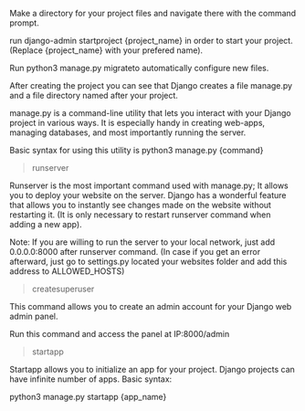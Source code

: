 Make a directory for your project files and navigate there with the command prompt.

run django-admin startproject {project_name} 
in order to start your project. (Replace {project_name} with your prefered name).

Run python3 manage.py 
migrateto automatically configure new files.

After creating the project you can see that Django creates a file manage.py and a file directory named after your project.

manage.py is a command-line utility that lets you interact with your Django project in various ways. It is especially handy in creating web-apps, managing databases, and most importantly running the server.

Basic syntax for using this utility is python3 manage.py {command}

> runserver

Runserver is the most important command used with manage.py; It allows you to deploy your website on the server. Django has a wonderful feature that allows you to instantly see changes made on the website without restarting it. (It is only necessary to restart runserver command when adding a new app).



Note: If you are willing to run the server to your local network, just add 0.0.0.0:8000 after runserver command. (In case if you get an error afterward, just go to settings.py located your websites folder and add this address to ALLOWED_HOSTS)


> createsuperuser

This command allows you to create an admin account for your Django web admin panel. 

Run this command and access the panel at IP:8000/admin

> startapp

Startapp allows you to initialize an app for your project. Django projects can have infinite number of apps. Basic syntax:

python3 manage.py startapp {app_name}
